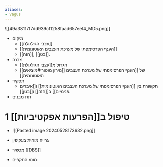 ```yaml
---
aliases:
- vagus
---
```

![[49a38117f7dd939cf1258faad657eef4_MD5.png]]
- מיקום
	- [[עצבי הגולגולת]]
	- [[הענף הפרסימפתי של מערכת העצבים האוטונומית]]
	- [[חזה]], [[בטן]].
- מבנה
	- הגדול מ[[עצבי הגולגולת]]
	- [[נוירון מוטורי#מוציאים]] של [[הענף הפרסימפתי של מערכת העצבים האוטונומית]]
- תפקיד
	- תקשורת בין [[הענף הפרסימפתי של מערכת העצבים האוטונומית]] ו[[איברים פנימיים]] ב[[חזה]] ו[[בטן]].
- תת מבנים

# 1	טיפול ב[[הפרעות אפקטיביות]]

- ![[Pasted image 20240528173632.png]]

- גרייה מוחית בעקיפין
- מכשיר [[DBS]]
- מונע התקפים
